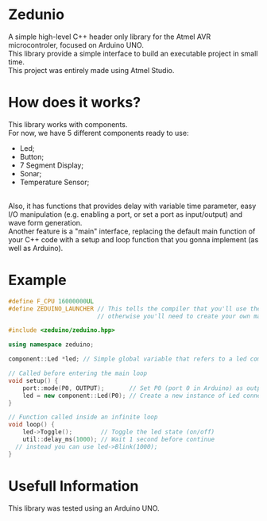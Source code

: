 # Zedunio
A simple high-level C++ header only library for the Atmel AVR microcontroler, focused on Arduino UNO. <br/>
This library provide a simple interface to build an executable project in small time. <br/>
This project was entirely made using Atmel Studio.

# How does it works?
This library works with components. <br/>
For now, we have 5 different components ready to use:
- Led;
- Button;
- 7 Segment Display;
- Sonar;
- Temperature Sensor;
<br/>
Also, it has functions that provides delay with variable time parameter, easy I/O manipulation (e.g. enabling a port, or set a port as input/output) and wave form generation. <br/>
Another feature is a "main" interface, replacing the default main function of your C++ code with a setup and loop function that you gonna implement (as well as Arduino).

# Example

```c++
#define F_CPU 16000000UL
#define ZEDUINO_LAUNCHER // This tells the compiler that you'll use the setup and loop function, 
                         // otherwise you'll need to create your own main and main loop

#include <zeduino/zeduino.hpp>

using namespace zeduino;

component::Led *led; // Simple global variable that refers to a led component

// Called before entering the main loop
void setup() {
	port::mode(P0, OUTPUT);       // Set P0 (port 0 in Arduino) as output
	led = new component::Led(P0); // Create a new instance of Led connected to the port 0
}

// Function called inside an infinite loop
void loop() {
	led->Toggle();        // Toggle the led state (on/off)
	util::delay_ms(1000); // Wait 1 second before continue
  // instead you can use led->Blink(1000);
}
```
# Usefull Information
This library was tested using an Arduino UNO.
